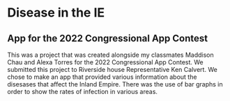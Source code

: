 # Disease in the IE

## App for the 2022 Congressional App Contest

This was a project that was created alongside my classmates Maddison Chau and Alexa Torres for the 
2022 Congressional App Contest. We submitted this project to Riverside house Representative Ken Calvert.
We chose to make an app that provided various information about the disesases that affect the Inland Empire.
There was the use of bar graphs in order to show the rates of infection in various areas.
